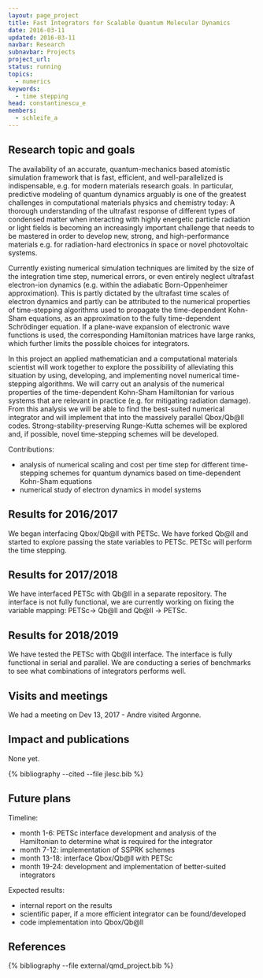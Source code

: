 ```yaml
---
layout: page_project
title: Fast Integrators for Scalable Quantum Molecular Dynamics
date: 2016-03-11
updated: 2016-03-11
navbar: Research
subnavbar: Projects
project_url:
status: running
topics:
  - numerics
keywords:
  - time stepping
head: constantinescu_e
members:
  - schleife_a
---
```


## Research topic and goals
The availability of an accurate, quantum-mechanics based atomistic simulation framework that is fast, efficient, and well-parallelized is indispensable, e.g. for modern materials research goals. 
In particular, predictive modeling of quantum dynamics arguably is one of the greatest challenges in computational materials physics and chemistry today: A thorough understanding of the ultrafast response of different types of condensed matter when interacting with highly energetic particle radiation or light fields is becoming an increasingly important challenge that needs to be mastered in order to develop new, strong, and high-performance materials e.g. for radiation-hard electronics in space or novel photovoltaic systems.

Currently existing numerical simulation techniques are limited by the size of the integration time step, numerical errors, or even entirely neglect ultrafast electron-ion dynamics (e.g. within the adiabatic Born-Oppenheimer approximation). 
This is partly dictated by the ultrafast time scales of electron dynamics and partly can be attributed to the numerical properties of time-stepping algorithms used to propagate the time-dependent Kohn-Sham equations, as an approximation to the fully time-dependent Schrödinger equation. 
If a plane-wave expansion of electronic wave functions is used, the corresponding Hamiltonian matrices have large ranks, which further limits the possible choices for integrators.

In this project an applied mathematician and a computational materials scientist will work together to explore the possibility of alleviating this situation by using, developing, and implementing novel numerical time-stepping algorithms. 
We will carry out an analysis of the numerical properties of the time-dependent Kohn-Sham Hamiltonian for various systems that are relevant in practice (e.g. for mitigating radiation damage). 
From this analysis we will be able to find the best-suited numerical integrator and will implement that into the massively parallel Qbox/Qb@ll codes.
Strong-stability-preserving Runge-Kutta schemes will be explored and, if possible, novel time-stepping schemes will be developed.

Contributions:

* analysis of numerical scaling and cost per time step for different time-stepping schemes for quantum dynamics based on time-dependent Kohn-Sham equations
* numerical study of electron dynamics in model systems

## Results for 2016/2017
We began interfacing Qbox/Qb@ll with PETSc. We have forked Qb@ll and started to explore passing the state variables to PETSc. PETSc will perform the time stepping.

## Results for 2017/2018
We have interfaced PETSc with Qb@ll in a separate repository. The interface is not fully functional, we are currently working on fixing the variable mapping: PETSc-> Qb@ll and Qb@ll -> PETSc.

## Results for 2018/2019
We have tested the PETSc with Qb@ll interface. The interface is fully functional in serial and parallel. We are conducting a series of benchmarks to see what combinations of integrators performs well.

## Visits and meetings
<!-- Since this is a starting cooperation no visits have been initiated. -->
We had a meeting on Dev 13, 2017 - Andre visited Argonne.

## Impact and publications
None yet.

<!--

-->
{% bibliography --cited --file jlesc.bib %}

## Future plans

Timeline:

* month 1-6: PETSc interface development and analysis of the Hamiltonian to determine what is required for the integrator
* month 7-12: implementation of SSPRK schemes
* month 13-18: interface Qbox/Qb@ll with PETSc
* month 19-24: development and implementation of better-suited integrators

Expected results:

* internal report on the results
* scientific paper, if a more efficient integrator can be found/developed
* code implementation into Qbox/Qb@ll

## References

{% bibliography --file external/qmd_project.bib %}
  
